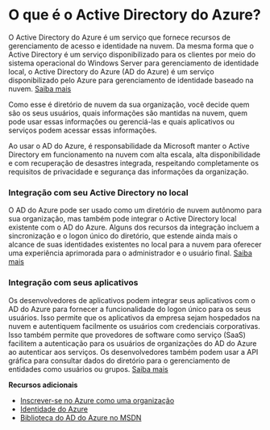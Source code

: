 ﻿<properties 
	pageTitle="O que é o Active Directory do Azure?" 
	description="Use o Active Directory do Azure para estender suas identidades existentes locais para a nuvem para uma experiência aprimorada do administrador e usuário final enquanto a Microsoft mantém o Active Directory em execução na nuvem com alta escala, alta disponibilidade e recuperação de desastres integrada. Ou, desenvolva aplicativos integrado do AD do Azure para sua organização ou para outras organizações." 
	services="active-directory" 
	documentationCenter="" 
	authors="Justinha" 
	manager="terrylan" 
	editor=""/>

<tags 
	ms.service="active-directory" 
	ms.workload="identity" 
	ms.tgt_pltfrm="na" 
	ms.devlang="na" 
	ms.topic="article" 
	ms.date="02/03/2015" 
	ms.author="justinha"/>






<h1 id="whatisaad">O que é o Active Directory do Azure?</h1>

O Active Directory do Azure é um serviço que fornece recursos de gerenciamento de acesso e identidade na nuvem. Da mesma forma que o Active Directory é um serviço disponibilizado para os clientes por meio do sistema operacional do Windows Server para gerenciamento de identidade local, o Active Directory do Azure (AD do Azure) é um serviço disponibilizado pelo Azure para gerenciamento de identidade baseado na nuvem.  [Saiba mais](http://msdn.microsoft.com/library/hh967611.aspx)

Como esse é diretório de nuvem da sua organização, você decide quem são os seus usuários, quais informações são mantidas na nuvem, quem pode usar essas informações ou gerenciá-las e quais aplicativos ou serviços podem acessar essas informações. 

Ao usar o AD do Azure, é responsabilidade da Microsoft manter o Active Directory em funcionamento na nuvem com alta escala, alta disponibilidade e com recuperação de desastres integrada, respeitando completamente os requisitos de privacidade e segurança das informações da organização.

<h3>Integração com seu Active Directory no local</h3>

O AD do Azure pode ser usado como um diretório de nuvem autônomo para sua organização, mas também pode integrar o Active Directory local existente com o AD do Azure. Alguns dos recursos da integração incluem a sincronização e o logon único do diretório, que estende ainda mais o alcance de suas identidades existentes no local para a nuvem para oferecer uma experiência aprimorada para o administrador e o usuário final. 
 [Saiba mais](http://msdn.microsoft.com/library/jj573653)

<h3>Integração com seus aplicativos</h3>

Os desenvolvedores de aplicativos podem integrar seus aplicativos com o AD do Azure para fornecer a funcionalidade do logon único para os seus usuários. Isso permite que os aplicativos da empresa sejam hospedados na nuvem e autentiquem facilmente os usuários com credenciais corporativas. Isso também permite que provedores de software como serviço (SaaS) facilitem a autenticação para os usuários de organizações do AD do Azure ao autenticar aos serviços. Os desenvolvedores também podem usar a API gráfica para consultar dados do diretório para o gerenciamento de entidades como usuários ou grupos. [Saiba mais](http://go.microsoft.com/fwlink/?LinkID=290817&clcid=0x409)

**Recursos adicionais**

* [Inscrever-se no Azure como uma organização](/pt-br/manage/services/identity/organizational-account/)
* [Identidade do Azure](/pt-br/manage/windows/fundamentals/identity/)
* [Biblioteca do AD do Azure no MSDN](http://go.microsoft.com/fwlink/?LinkId=293425)

<!--HONumber=46--> 
